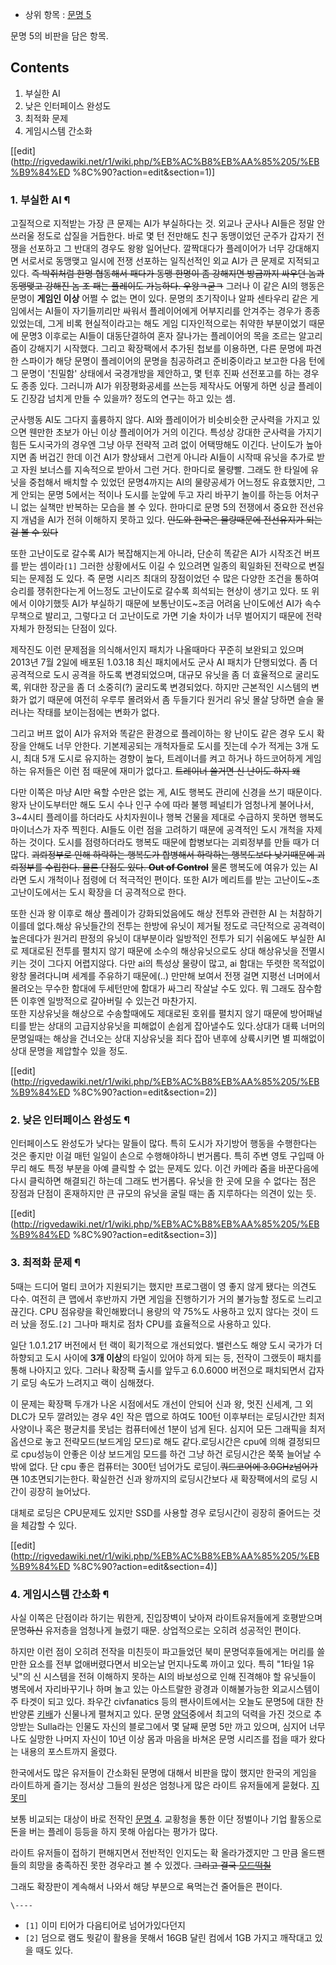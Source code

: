   * 상위 항목 : [문명 5](%EB%AC%B8%EB%AA%85%205.md)  

문명 5의 비판을 담은 항목.

## Contents

    

1. 부실한 AI 
2. 낮은 인터페이스 완성도 
3. 최적화 문제 
4. 게임시스템 간소화 

[[edit](http://rigvedawiki.net/r1/wiki.php/%EB%AC%B8%EB%AA%85%205/%EB%B9%84%ED
%8C%90?action=edit&section=1)]

### 1. 부실한 AI ¶

고질적으로 지적받는 가장 큰 문제는 AI가 부실하다는 것. 외교나 군사나 AI들은 정말 안쓰러울 정도로 삽질을 거듭한다. 바로 몇 턴
전만해도 친구 동맹이었던 군주가 갑자기 전쟁을 선포하고 그 반대의 경우도 왕왕 일어난다. 깔짝대다가 플레이어가 너무 강대해지면 서로서로
동맹맺고 일시에 전쟁 선포하는 일직선적인 외교 AI가 큰 문제로 지적되고 있다. <del>즉 박쥐처럼 한명 협동해서 패다가 동맹 한명이 좀
강해지면 방금까지 싸우던 놈과 동맹맺고 강해진 놈 조 패는 플레이도 가능하다. 우왕ㅋ굳ㅋ</del> 그러나 이 같은 AI의 행동은 문명이
**게임인 이상** 어쩔 수 없는 면이 있다. 문명의 초기작이나 알파 센타우리 같은 게임에서는 AI들이 자기들끼리만 싸워서 플레이어에게
어부지리를 안겨주는 경우가 종종 있었는데, 그게 비록 현실적이라고는 해도 게임 디자인적으로는 취약한 부분이었기 때문에 문명3 이후로는
AI들이 대동단결하여 혼자 잘나가는 플레이어의 목을 조르는 알고리즘이 강해지기 시작했다. 그리고 확장팩에서 추가된 첩보를 이용하면, 다른
문명에 파견한 스파이가 해당 문명이 플레이어의 문명을 침공하려고 준비중이라고 보고한 다음 턴에 그 문명이 '친밀함' 상태에서 국경개방을
제안하고, 몇 턴후 진짜 선전포고를 하는 경우도 종종 있다. 그러니까 AI가 위장평화공세를 쓰는등 제작사도 어떻게 하면 싱글 플레이도 긴장감
넘치게 만들 수 있을까? 정도의 연구는 하고 있는 셈.

  

군사행동 AI도 그다지 훌륭하지 않다. AI와 플레이어가 비슷비슷한 군사력을 가지고 있으면 웬만한 초보가 아닌 이상 플레이어가 거의 이긴다.
특성상 강대한 군사력을 가지기 힘든 도시국가의 경우엔 그냥 아무 전략적 고려 없이 어택땅해도 이긴다. 난이도가 높아지면 좀 버겁긴 한데 이건
AI가 향상돼서 그런게 아니라 AI들이 시작때 유닛을 추가로 받고 자원 보너스를 지속적으로 받아서 그런 거다. 한마디로 물량빨. 그래도 한
타일에 유닛을 중첩해서 배치할 수 있었던 문명4까지는 AI의 물량공세가 어느정도 유효했지만, 그게 안되는 문명 5에서는 적이나 도시를 눈앞에
두고 자리 바꾸기 놀이를 하는등 어처구니 없는 실책만 반복하는 모습을 볼 수 있다. 한마디로 문명 5의 전쟁에서 중요한 전선유지 개념을
AI가 전혀 이해하지 못하고 있다. <del>인도와 한국은 물량때문에 전선유지가 되는걸 볼 수 있다</del>

  

또한 고난이도로 갈수록 AI가 복잡해지는게 아니라, 단순히 똑같은 AI가 시작조건 버프를 받는 셈이라`[1]` 그러한 상황에서도 이길 수
있으려면 일종의 획일화된 전략으로 변질되는 문제점 도 있다. 즉 문명 시리즈 최대의 장점이었던 수 많은 다양한 조건을 통하여 승리를
쟁취한다는게 어느정도 고난이도로 갈수록 희석되는 현상이 생기고 있다. 또 위에서 이야기했듯 AI가 부실하기 때문에 보통난이도~조금 어려움
난이도에선 AI가 속수무책으로 발리고, 그렇다고 더 고난이도로 가면 기술 차이가 너무 벌어지기 때문에 전략 자체가 한정되는 단점이 있다.

  

제작진도 이런 문제점을 의식해서인지 패치가 나올때마다 꾸준히 보완되고 있으며 2013년 7월 2일에 배포된 1.03.18 최신 패치에서도
군사 AI 패치가 단행되었다. 좀 더 공격적으로 도시 공격을 하도록 변경되었으며, 대규모 유닛을 좀 더 효율적으로 굴리도록, 위대한 장군을
좀 더 소중히(?) 굴리도록 변경되었다. 하지만 근본적인 시스템의 변화가 없기 때문에 여전히 우루루 몰려와서 좀 두들기다 원거리 유닛 몰살
당하면 슬슬 물러나는 작태를 보이는점에는 변화가 없다.

  

그리고 버프 없이 AI가 유저와 똑같은 환경으로 플레이하는 왕 난이도 같은 경우 도시 확장을 안해도 너무 안한다. 기본제공되는 개척자들로
도시를 짓는데 수가 적게는 3개 도시, 최대 5개 도시로 유지하는 경향이 높다, 트레이너를 켜고 하거나 하드코어하게 게임하는 유저들은 이런
점 때문에 재미가 없다고. <del>트레이너 쓸거면 신 난이도 하지 왜</del>

  

다만 이쪽은 마냥 AI만 욕할 수만은 없는 게, AI도 행복도 관리에 신경을 쓰기 때문이다. 왕자 난이도부터만 해도 도시 수나 인구 수에
따라 불행 페널티가 엄청나게 불어나서, 3~4시티 플레이를 하더라도 사치자원이나 행복 건물을 제대로 수급하지 못하면 행복도 마이너스가 자주
찍힌다. AI들도 이런 점을 고려하기 때문에 공격적인 도시 개척을 자제하는 것이다. 도시를 점령하더라도 행복도 때문에 합병보다는 괴뢰정부를
만들 때가 더 많다. <del>괴뢰정부로 인해 하락하는 행복도가 합병해서 하락하는 행복도보다 낮기때문에 괴뢰정부를 수립한다. 물론 단점도
있다. **Out of Control**</del> 물론 행복도에 여유가 있는 AI라면 도시 개척이나 점령에 더 적극적인 편이다. 또한
AI가 메리트를 받는 고난이도~초고난이도에서는 도시 확장을 더 공격적으로 한다.

  

또한 신과 왕 이후로 해상 플레이가 강화되었음에도 해상 전투와 관련한 AI 는 처참하기 이를데 없다.해상 유닛들간의 전투는 한방에 유닛이
제거될 정도로 극단적으로 공격력이 높은데다가 원거리 판정의 유닛이 대부분이라 일방적인 전투가 되기 쉬움에도 부실한 AI로 제대로된 전투를
펼치지 않기 때문에 소수의 해상유닛으로도 상대 해상유닛을 전멸시키는 것이 그다지 어렵지않다. 다만 ai의 특성상 물량이 많고, ai 함대는
뚜렷한 목적없이 왕창 몰려다니며 세계를 주유하기 때문에(..) 만만해 보여서 전쟁 걸면 지평선 너머에서 몰려오는 무수한 함대에 두세턴만에
함대가 싸그리 작살날 수도 있다. 뭐 그래도 잠수함 뜬 이후엔 일방적으로 갈아버릴 수 있는건 마찬가지.  
또한 지상유닛을 해상으로 수송할때에도 제대로된 호위를 펼치지 않기 때문에 방어패널티를 받는 상대의 고급지상유닛을 피해없이 손쉽게 잡아낼수도
있다.상대가 대륙 너머의 문명일때는 해상을 건너오는 상대 지상유닛을 죄다 잡아 낸후에 상륙시키면 별 피해없이 상대 문명을 제압할수 있을
정도.

[[edit](http://rigvedawiki.net/r1/wiki.php/%EB%AC%B8%EB%AA%85%205/%EB%B9%84%ED
%8C%90?action=edit&section=2)]

### 2. 낮은 인터페이스 완성도 ¶

인터페이스도 완성도가 낮다는 말들이 많다. 특히 도시가 자기방어 행동을 수행한다는 것은 좋지만 이걸 매턴 일일이 손으로 수행해야하니
번거롭다. 특히 주변 영토 구입때 아무리 해도 특정 부분을 아예 클릭할 수 없는 문제도 있다. 이건 카메라 줌을 바꾼다음에 다시 클릭하면
해결되긴 하는데 그래도 번거롭다. 유닛을 한 곳에 모을 수 없다는 점은 장점과 단점이 혼재하지만 큰 규모의 유닛을 굴릴 때는 좀 지루하다는
의견이 있는 듯.

[[edit](http://rigvedawiki.net/r1/wiki.php/%EB%AC%B8%EB%AA%85%205/%EB%B9%84%ED
%8C%90?action=edit&section=3)]

### 3. 최적화 문제 ¶

5때는 드디어 멀티 코어가 지원되기는 했지만 프로그램이 영 좋지 않게 됐다는 의견도 다수. 여전히 큰 맵에서 후반까지 가면 게임을 진행하기가
거의 불가능할 정도로 느리고 끊긴다. CPU 점유량을 확인해봤더니 용량의 약 75%도 사용하고 있지 않다는 것이 드러 났을 정도.`[2]`
그나마 패치로 점차 CPU를 효율적으로 사용하고 있다.

  

일단 1.0.1.217 버전에서 턴 랙이 획기적으로 개선되었다. 밸런스도 해양 도시 국가가 더 하향되고 도시 사이에 **3개 이상**의
타일이 있어야 하게 되는 등, 전작이 그랬듯이 패치를 통해 나아지고 있다. 그러나 확장팩 출시를 앞두고 6.0.6000 버전으로 패치되면서
갑자기 로딩 속도가 느려지고 랙이 심해졌다.

  

이 문제는 확장팩 두개가 나온 시점에서도 개선이 안되어 신과 왕, 멋진 신세계, 그 외 DLC가 모두 깔려있는 경우 4인 작은 맵으로 하여도
100턴 이후부터는 로딩시간만 최저사양이나 혹은 평균치를 못넘는 컴퓨터에선 1분이 넘게 된다. 심지어 모든 그래픽을 최저 옵션으로 놓고
전략모드(보드게임 모드)로 해도 같다.로딩시간은 cpu에 의해 결정되므로 cpu성능이 안좋은 이상 보드게임 모드를 하건 그냥 하건 로딩시간은
쭉쭉 늘어날 수 밖에 없다. 단 cpu 좋은 컴퓨터는 300턴 넘어가도 로딩이.<del>쿼드코어에 3.0GHz넘어가면</del>
10초면되기는한다. 확실한건 신과 왕까지의 로딩시간보다 새 확장팩에서의 로딩 시간이 굉장히 늘어났다.

  

대체로 로딩은 CPU문제도 있지만 SSD를 사용할 경우 로딩시간이 굉장히 줄어드는 것을 체감할 수 있다.

  

[[edit](http://rigvedawiki.net/r1/wiki.php/%EB%AC%B8%EB%AA%85%205/%EB%B9%84%ED
%8C%90?action=edit&section=4)]

### 4. 게임시스템 간소화 ¶

사실 이쪽은 단점이라 하기는 뭐한게, 진입장벽이 낮아져 라이트유저들에게 호평받으며 문명<del>하신</del> 유저층을 엄청나게 늘렸기
때문. 상업적으로는 오히려 성공적인 편이다.

  

하지만 이런 점이 오히려 전작을 미친듯이 파고들었던 북미 문명덕후들에게는 머리를 쓸 만한 요소를 전부 없애버렸다면서 비오는날 먼지나도록
까이고 있다. 특히 "1타일 1유닛"의 신 시스템을 전혀 이해하지 못하는 AI의 바보성으로 인해 진격해야 할 유닛들이 병목에서 자리바꾸기나
하며 놀고 있는 아스트랄한 광경과 이해불가능한 외교시스템이 주 타겟이 되고 있다. 좌우간 civfanatics 등의 팬사이트에서는 오늘도
문명5에 대한 찬반양론 [키배](%ED%82%A4%EB%B0%B0.md)가 신물나게 펼쳐지고 있다. 문명
[양덕](%EC%96%91%EB%8D%95.md)중에서 최고의 덕력을 가진 것으로 추앙받는 Sulla라는 인물도 자신의 블로그에서 몇
달째 문명 5만 까고 있으며, 심지어 너무나도 실망한 나머지 자신이 10년 이상 몸과 마음을 바쳐온 문명 시리즈를 접을 때가 왔다는 내용의
포스트까지 올렸다.

  

한국에서도 많은 유저들이 간소화된 문명에 대해서 비판을 많이 했지만 한국의 게임을 라이트하게 즐기는 정서상 그들의 원성은 엄청나게 많은
라이트 유저들에게 묻혔다. [지못미](%EC%A7%80%EB%AA%BB%EB%AF%B8.md)

  

보통 비교되는 대상이 바로 전작인 [문명 4](%EB%AC%B8%EB%AA%85%204.md). 교황청을 통한 이단 정벌이나 기업
활동으로 돈을 버는 플레이 등등을 하지 못해 아쉽다는 평가가 많다.

  

라이트 유저들이 접하기 편해지면서 전반적인 인지도는 확 올라가겠지만 그 만큼 올드팬들의 희망을 충족하진 못한 경우라고 볼 수 있겠다.
<del>그리고 결국 [모드떡칠](%EB%AA%A8%EB%93%9C%EB%96%A1%EC%B9%A0.md)</del>

  

그래도 확장판이 계속해서 나와서 해당 부분으로 욕먹는건 줄어들은 편이다.

`\----`

  * `[1]` 이미 티어가 다음티어로 넘어가있다던지
  * `[2]` 덤으로 램도 뭣같이 활용을 못해서 16GB 달린 컴에서 1GB 가지고 깨작대고 있을 때도 있다.


